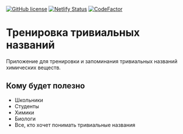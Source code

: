 [![GitHub license](https://badgen.net/github/license/shelepuginivan/trivial-chemistry-trainer)](https://github.com/shelepuginivan/trivial-chemistry-trainer/blob/master/LICENSE.md)
[![Netlify Status](https://api.netlify.com/api/v1/badges/f3b1f0be-7885-455c-9826-d5b19e29246d/deploy-status)](https://app.netlify.com/sites/trivial-chemistry/deploys)
[![CodeFactor](https://www.codefactor.io/repository/github/shelepuginivan/trivial-chemistry-trainer/badge)](https://www.codefactor.io/repository/github/shelepuginivan/trivial-chemistry-trainer)

# Тренировка тривиальных названий

Приложение для тренировки и запоминания тривиальных названий химических веществ.

## Кому будет полезно

- Школьники
- Студенты
- Химики
- Биологи
- Все, кто хочет понимать тривиальные названия
